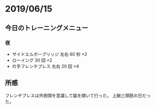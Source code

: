 # 2019/06/15

## 今日のトレーニングメニュー

### 夜

- サイドエルボーブリッジ 左右 60 秒 ×2
- ローイング 30 回 ×2
- 片手フレンチプレス 左右 20 回 ×4

## 所感

フレンチプレスは外側頭を意識して脇を開いて行った。
上腕三頭筋の日だった。
